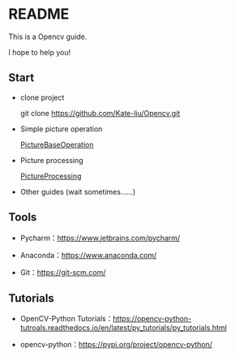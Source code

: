 # README

This is a Opencv guide.

I hope to help you! 



## Start

- clone project
    
    git clone https://github.com/Kate-liu/Opencv.git

- Simple picture operation

    [PictureBaseOperation](PictureBaseOperation/README.md)
    

- Picture processing

    [PictureProcessing](PictureProcessing/README.md)


- Other guides
(wait sometimes......)




## Tools
- Pycharm：https://www.jetbrains.com/pycharm/
    
- Anaconda：https://www.anaconda.com/
    
- Git：https://git-scm.com/


## Tutorials
- OpenCV-Python Tutorials：https://opencv-python-tutroals.readthedocs.io/en/latest/py_tutorials/py_tutorials.html

- opencv-python：https://pypi.org/project/opencv-python/








